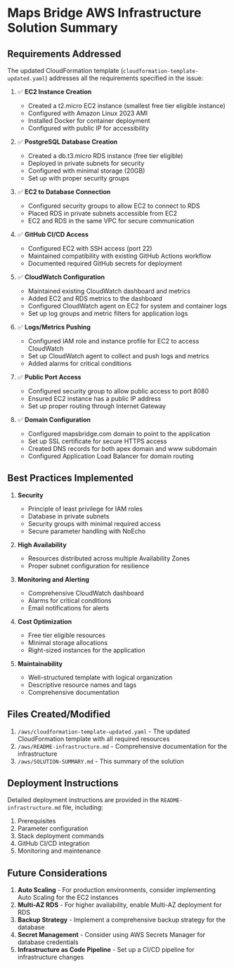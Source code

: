 # Maps Bridge AWS Infrastructure Solution Summary

## Requirements Addressed

The updated CloudFormation template (`cloudformation-template-updated.yaml`) addresses all the requirements specified in
the issue:

1. ✅ **EC2 Instance Creation**
    - Created a t2.micro EC2 instance (smallest free tier eligible instance)
    - Configured with Amazon Linux 2023 AMI
    - Installed Docker for container deployment
    - Configured with public IP for accessibility

2. ✅ **PostgreSQL Database Creation**
    - Created a db.t3.micro RDS instance (free tier eligible)
    - Deployed in private subnets for security
    - Configured with minimal storage (20GB)
    - Set up with proper security groups

3. ✅ **EC2 to Database Connection**
    - Configured security groups to allow EC2 to connect to RDS
    - Placed RDS in private subnets accessible from EC2
    - EC2 and RDS in the same VPC for secure communication

4. ✅ **GitHub CI/CD Access**
    - Configured EC2 with SSH access (port 22)
    - Maintained compatibility with existing GitHub Actions workflow
    - Documented required GitHub secrets for deployment

5. ✅ **CloudWatch Configuration**
    - Maintained existing CloudWatch dashboard and metrics
    - Added EC2 and RDS metrics to the dashboard
    - Configured CloudWatch agent on EC2 for system and container logs
    - Set up log groups and metric filters for application logs

6. ✅ **Logs/Metrics Pushing**
    - Configured IAM role and instance profile for EC2 to access CloudWatch
    - Set up CloudWatch agent to collect and push logs and metrics
    - Added alarms for critical conditions

7. ✅ **Public Port Access**
    - Configured security group to allow public access to port 8080
    - Ensured EC2 instance has a public IP address
    - Set up proper routing through Internet Gateway

8. ✅ **Domain Configuration**
    - Configured mapsbridge.com domain to point to the application
    - Set up SSL certificate for secure HTTPS access
    - Created DNS records for both apex domain and www subdomain
    - Configured Application Load Balancer for domain routing

## Best Practices Implemented

1. **Security**
    - Principle of least privilege for IAM roles
    - Database in private subnets
    - Security groups with minimal required access
    - Secure parameter handling with NoEcho

2. **High Availability**
    - Resources distributed across multiple Availability Zones
    - Proper subnet configuration for resilience

3. **Monitoring and Alerting**
    - Comprehensive CloudWatch dashboard
    - Alarms for critical conditions
    - Email notifications for alerts

4. **Cost Optimization**
    - Free tier eligible resources
    - Minimal storage allocations
    - Right-sized instances for the application

5. **Maintainability**
    - Well-structured template with logical organization
    - Descriptive resource names and tags
    - Comprehensive documentation

## Files Created/Modified

1. `/aws/cloudformation-template-updated.yaml` - The updated CloudFormation template with all required resources
2. `/aws/README-infrastructure.md` - Comprehensive documentation for the infrastructure
3. `/aws/SOLUTION-SUMMARY.md` - This summary of the solution

## Deployment Instructions

Detailed deployment instructions are provided in the `README-infrastructure.md` file, including:

1. Prerequisites
2. Parameter configuration
3. Stack deployment commands
4. GitHub CI/CD integration
5. Monitoring and maintenance

## Future Considerations

1. **Auto Scaling** - For production environments, consider implementing Auto Scaling for the EC2 instances
2. **Multi-AZ RDS** - For higher availability, enable Multi-AZ deployment for RDS
3. **Backup Strategy** - Implement a comprehensive backup strategy for the database
4. **Secret Management** - Consider using AWS Secrets Manager for database credentials
5. **Infrastructure as Code Pipeline** - Set up a CI/CD pipeline for infrastructure changes